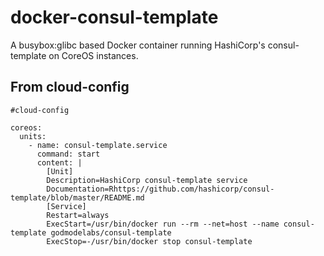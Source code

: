 # docker-consul-template
A busybox:glibc based Docker container running HashiCorp's consul-template on CoreOS instances.

## From cloud-config
```
#cloud-config

coreos:
  units:
    - name: consul-template.service
      command: start
      content: |
        [Unit]
        Description=HashiCorp consul-template service
        Documentation=Rhttps://github.com/hashicorp/consul-template/blob/master/README.md
        [Service]
        Restart=always
        ExecStart=/usr/bin/docker run --rm --net=host --name consul-template godmodelabs/consul-template
        ExecStop=-/usr/bin/docker stop consul-template
```
